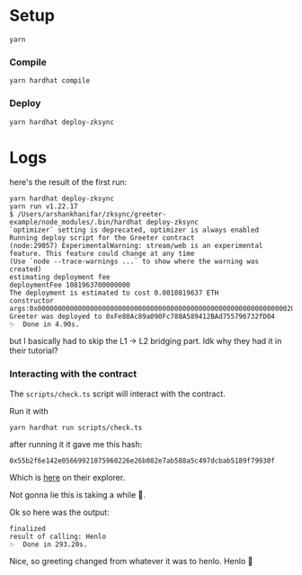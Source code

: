 
# Setup
```
yarn 
```
### Compile
```
yarn hardhat compile
```

### Deploy
```
yarn hardhat deploy-zksync
```


# Logs
here's the result of the first run:
```
yarn hardhat deploy-zksync
yarn run v1.22.17
$ /Users/arshankhanifar/zksync/greeter-example/node_modules/.bin/hardhat deploy-zksync
`optimizer` setting is deprecated, optimizer is always enabled
Running deploy script for the Greeter contract
(node:29057) ExperimentalWarning: stream/web is an experimental feature. This feature could change at any time
(Use `node --trace-warnings ...` to show where the warning was created)
estimating deployment fee
deploymentFee 1081963700000000
The deployment is estimated to cost 0.0010819637 ETH
constructor args:0x000000000000000000000000000000000000000000000000000000000000002000000000000000000000000000000000000000000000000000000000000000094869207468657265210000000000000000000000000000000000000000000000
Greeter was deployed to 0xFe80Ac89a090Fc788A589412BAd755796732fD04
✨  Done in 4.90s.
```
but I basically had to skip the L1 -> L2 bridging part. Idk why they had it in their tutorial?


### Interacting with the contract 
The `scripts/check.ts` script will interact with the contract. 

Run it with 

```
yarn hardhat run scripts/check.ts
```

after running it it gave me this hash:

```0x55b2f6e142e05669921075960226e26b082e7ab588a5c497dcbab5189f79930f```

Which is [here](https://goerli.explorer.zksync.io/tx/0x55b2f6e142e05669921075960226e26b082e7ab588a5c497dcbab5189f79930f#overview) 
on their explorer.

Not gonna lie this is taking a while 🥵.

Ok so here was the output: 
```
finalized
result of calling: Henlo
✨  Done in 293.20s.
```

Nice, so greeting changed from whatever it was to henlo. Henlo 👋


